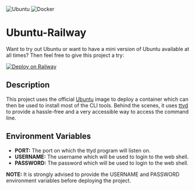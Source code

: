 ![Ubuntu](https://img.shields.io/badge/Ubuntu-22.04-orange?logo=ubuntu)
![Docker](https://img.shields.io/badge/Docker-Supported-blue?logo=docker)
# Ubuntu-Railway

Want to try out Ubuntu or want to have a mini version of Ubuntu available at all times? Then feel free to give this project a try:

[![Deploy on Railway](https://railway.app/button.svg)](https://railway.com/template/4lvigd?referralCode=zkQBwB)

## Description
This project uses the official [Ubuntu](https://hub.docker.com/_/ubuntu) image to deploy a container which can then be used to install most of the CLI tools. Behind the scenes, it uses [ttyd](https://github.com/tsl0922/ttyd) to provide a hassle-free and a very accessible way to access the command line.

## Environment Variables
  - **PORT:** The port on which the ttyd program will listen on.
  - **USERNAME:** The username which will be used to login to the web shell.
  - **PASSWORD:** The password which will be used to login to the web shell.
 
**NOTE:** It is strongly advised to provide the USERNAME and PASSWORD environment variables before deploying the project.
